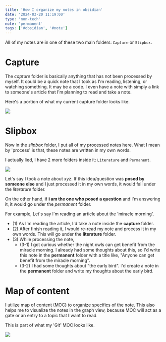 ```yaml
---
title: 'How I organize my notes in obsidian'
date: '2024-03-20 11:19:00'
type: 'non-tech'
note: 'permanent'
tags: ['#obsidian', '#note']
---
```



All of my notes are in one of these two main folders: `Capture` or `Slipbox`.

# Capture

The _capture_ folder is basically anything that has not been processed by myself. It could be a quick note that I took as I'm reading, listening, or watching something. It may be a code. I even have a note with simply a link to someone's article that I'm planning to read and take a note.

Here's a portion of what my current capture folder looks like.

![](/images/2430201017/capture-folder.webp)

# Slipbox

Now in the _slipbox_ folder, I put all of my processed notes here. What I mean by 'process' is that, these notes are written in my own words.

I actually lied, I have 2 more folders inside it: `Literature` and `Permanent`.

![](/images/2430201017/slipbox-folder.webp)

Let's say I took a note about _xyz_. If this idea/question was **posed by someone else** and I just processed it in my own words, it would fall under the _literature_ folder. 

On the other hand, if **i am the one who posed a question** and I'm answering it, it would go under the  _permanent_ folder.

For example, Let's say I'm reading an article about the 'miracle morning'. 
- (1) As I'm reading the article, I'd take a note inside the **capture** folder. 
- (2) After finish reading it, I would re-read my note and process it in my own words. This will go under the **literature** folder. 
- (3) While processing the note, 
    - (3-1) I got curious whether the night owls can get benefit from the miracle morning. I already had some thoughts about this, so I'd write this note in the **permanent** folder with a title like, "Anyone can get benefit from the miracle morning". 
    - (3-2) I had some thoughts about "the early bird". I'd create a note in the **permanent** folder and write my thoughts about the early bird.

# Map of content

I utilize map of content (MOC) to organize specifics of the note. This also helps me to visualize the notes in the graph view, because MOC will act as a gate or an entry to a topic that I want to read.

This is part of what my 'Git' MOC looks like.

![](/images/2430201017/moc-example.webp)